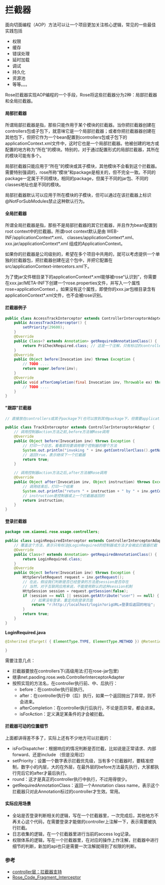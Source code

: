 # 拦截器

面向切面编程（AOP）方法可以让一个项目更加关注核心逻辑，常见的一些最佳实践包括

* 权限
* 缓存
* 错误处理
* 延时加载
* 调试
* 持久化
* 资源池
* 等等。。。

Rose拦截器实现AOP编程的一个手段，Rose将这些拦截器分为2种：局部拦截器和全局拦截器。

#### 局部拦截器

所谓局部拦截器是指，那些只能作用于某个模块的拦截器。当你把拦截器创建在controllers包或子包下，就意味它是一个局部拦截器；或者你把拦截器器创建在其他包下，但把它作为一个bean配置到controllers包或子包下的applicationContext.xml文件中，这时它也是一个局部拦截器。他被创建的地方或配置的地方称为“所在”的模块。特别的，对于通过配置形式的局部拦截器，其所在的模块可能有多个。

局部拦截器只能应用于“所在”的模块或其子模块，其他模块不会看到这个拦截器。需要特别强调的，rose所称“模块”和package是相关的，但不完全一致。不同的package一定属于不同模块，相同的package，但属于不同的jar包、不同的classes地址也是不同的模块。

局部拦截器默认可以应用于所在模块的子模块，但可以通过在该拦截器上标识@NotForSubModules禁止这种默认行为。

#### 全局拦截器

所谓全局拦截器是指，那些不是局部拦截器的其它拦截器，并且作为bean配置到root context中的拦截器。所谓root context默认是由
WEB-INF/applicationContext\*.xml、
classes/applicationContext\*.xml、
xxx.jar/applicationContext\*.xml
组成的ApplicationContext。

如果你的拦截器是公司级别的，希望在多个项目中共用的，就可以考虑提供一个单独的拦截器包，把拦截器创建在这个包中，并把它配置在src/applicationContext-intercetors.xml下。

为了使jar文件根目录下的applicationContext\*.xml能够被rose“认识到”，你需要在xxx.jar/META-INF下创建一个rose.properties文件，并写入一个属性rose=applicationContext 。如果没有这个属性，即使你的xxx.jar包根目录含有applicationContext\*.xml文件，也不会被rose识别。

#### 拦截器例子

```java
public class AccessTrackInterceptor extends ControllerInterceptorAdapter {
    public AccessTrackInterceptor() {
    	setPriority(29600);
    }
    @Override
    public Class<? extends Annotation> getRequiredAnnotationClass() {
        return PriCheckRequired.class; // 这是一个注解，只有标过的controller才会接受这个拦截器的洗礼。
    }
    @Override
    public Object before(Invocation inv) throws Exception {
        // TODO ....
    	return super.before(inv);
    }
    @Override
    public void afterCompletion(final Invocation inv, Throwable ex) throws Exception {
    	// TODO ....
    }
}
```

#### "跟踪"拦截器

```java
// 直接放在controllers或其子package下(也可以放到其他package下，但需要applicationContext配置) package com.xiaonei.rose.usage.controllers;

public class TrackInterceptor extends ControllerInterceptorAdapter { 
    // 调用控制器action方法之前,before方法被Rose调用 
    @Override 
    public Object before(Invocation inv) throws Exception { 
        // 打印一个日志，看看即将要调用哪个控制器的哪个方法 
        System.out.println("invoking " + inv.getControllerClass().getName() + "." + inv.getMethod().getName()); 
        // 返回true，表示继续下一个拦截器 
        return true; 
    }

    // 调用控制器action方法之后,after方法被Rose调用
    @Override
    public Object after(Invocation inv, Object instruction) throws Exception {
        // 调用结束后，打印一个结果
        System.out.println("return " + instruction + " by " + inv.getControllerClass().getName() + "." + inv.getMethod());
        // instruction是控制器或上一个拦截器返回的
        return instruction;
    }
}
```

#### 登录拦截器

```java
package com.xiaonei.rose.usage.controllers;

public class LoginRequiredInterceptor extends ControllerInterceptorAdapter {
    // 覆盖这个方法，表示只有标注@LoginRequired的控制器或方法才会被此拦截器拦截
    @Override
    public Class<? extends Annotation> getRequiredAnnotationClass() {
        return LoginRequired.class;
    }
    @Override
    public Object before(Invocation inv) throws Exception {
        HttpServletRequest request = inv.getRequest();
        // 在此，假设我们判断是否已经登录的方法是session是否存在
        // 当然，对于互联网应用来说，不能使用默认的这种session机制
        HttpSession session = request.getSession(false);
        if (session == null || session.getAttribute("user") == null) {
            // 如果没有登录，重定向到登录页面
            return "r:http://localhost/login?origURL=登录后返回的地址";
        }
        return true;
    }
}
```

**LoginRequired.java**

```java
@Inherited @Target( { ElementType.TYPE, ElementType.METHOD }) @Retention(RetentionPolicy.RUNTIME) @Documented public @interface LoginRequired {

}
```

需要注意几点：

* 拦截器要放在controllers下(高级用法:打在rose-jar包里)
* 继承net.paoding.rose.web.ControllerInterceptorAdapter
* 按照实现的方法名，在controller执行前、中、后执行：
	* before：在controller执行前执行。
	* after：在controller执行中（后）执行，如果一个返回抛出了异常，则不会进来。
	* afterCompletion：在controller执行后执行，不论是否异常，都会进来。
	* isForAction：定义满足某条件的才会被拦截。

#### 拦截器可动的位置细节

上面都讲得差不多了，实际上还有不少地方可以拦截的：

* isForDispatcher：根据响应的情况判断是否拦截，比如说是正常请求、内部forward、还是include （但是没用过）
* setPriority：设置一个数字表示拦截优先级，当有多个拦截器时，要精准控制，数字小的内层，大的在外层，在最外层的before方法最先执行，大家都执行完后它的after才最后执行。
* round：这才是真正的controller执行中执行，不过用得很少。
* getRequiredAnnotationClass：返回一个Annotation class name，表示这个拦截器只对此Annotation标过的controller才生效。常用。

#### 实际应用场景

* 全站是否登录判断相关的逻辑，写在一个拦截器里，一次完成后，其他地方不再关心这个代码，在需要登录才能做的controller上注解一下，表示需要被执行拦截。
* 日志收集的逻辑，在一个拦截器里进行当前的access log记录。
* 权限体系的逻辑，写在一个拦截器里，在对应的操作上作注解，拦截器中进行细节的判断，新加的api也只是需要一次注解就得到了权限的判断。

### 参考
* [controller层：拦截器支持](http://www.54chen.com/java-ee/rose-3-2.html)
* [Rose_Code_Fragment_Interceptor](https://code.google.com/archive/p/paoding-rose/wikis/Rose_Code_Fragment_Interceptor.wiki)